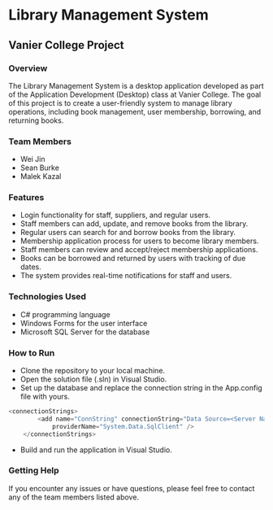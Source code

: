 # Library Management System
## Vanier College Project

### Overview
The Library Management System is a desktop application developed as part of the Application Development (Desktop) class at Vanier College. The goal of this project is to create a user-friendly system to manage library operations, including book management, user membership, borrowing, and returning books.

### Team Members
* Wei Jin
* Sean Burke
* Malek Kazal

### Features
- Login functionality for staff, suppliers, and regular users.
- Staff members can add, update, and remove books from the library.
- Regular users can search for and borrow books from the library.
- Membership application process for users to become library members.
- Staff members can review and accept/reject membership applications.
- Books can be borrowed and returned by users with tracking of due dates.
- The system provides real-time notifications for staff and users.

### Technologies Used
- C# programming language
- Windows Forms for the user interface
- Microsoft SQL Server for the database

### How to Run
- Clone the repository to your local machine.
- Open the solution file (.sln) in Visual Studio.
- Set up the database and replace the connection string in the App.config file with yours.
```C#
<connectionStrings>
        <add name="ConnString" connectionString="Data Source=<Server Name>;Initial Catalog=<Database Name>;Integrated Security=True"
            providerName="System.Data.SqlClient" />
    </connectionStrings>
```
- Build and run the application in Visual Studio.

### Getting Help
If you encounter any issues or have questions, please feel free to contact any of the team members listed above.




